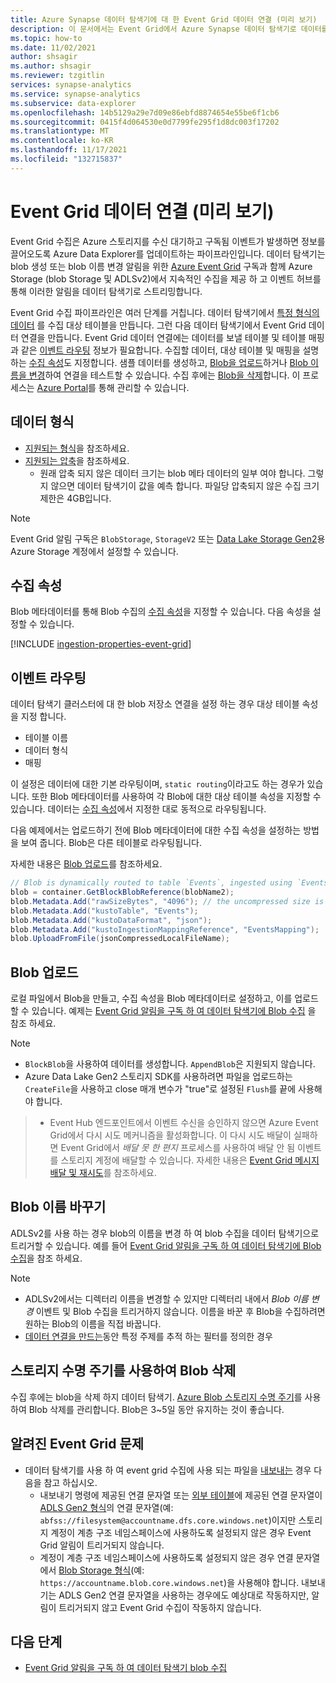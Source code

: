 ```yaml
---
title: Azure Synapse 데이터 탐색기에 대 한 Event Grid 데이터 연결 (미리 보기)
description: 이 문서에서는 Event Grid에서 Azure Synapse 데이터 탐색기로 데이터를 수집 (로드) 하는 방법에 대 한 개요를 제공 합니다.
ms.topic: how-to
ms.date: 11/02/2021
author: shsagir
ms.author: shsagir
ms.reviewer: tzgitlin
services: synapse-analytics
ms.service: synapse-analytics
ms.subservice: data-explorer
ms.openlocfilehash: 14b5129a29e7d09e86ebfd8874654e55be6f1cb6
ms.sourcegitcommit: 0415f4d064530e0d7799fe295f1d8dc003f17202
ms.translationtype: MT
ms.contentlocale: ko-KR
ms.lasthandoff: 11/17/2021
ms.locfileid: "132715837"
---
```

# <a name="event-grid-data-connection-preview"></a>Event Grid 데이터 연결 (미리 보기)

Event Grid 수집은 Azure 스토리지를 수신 대기하고 구독됨 이벤트가 발생하면 정보를 끌어오도록 Azure Data Explorer를 업데이트하는 파이프라인입니다. 데이터 탐색기는 blob 생성 또는 blob 이름 변경 알림을 위한 [Azure Event Grid](../../../event-grid/overview.md) 구독과 함께 Azure Storage (blob Storage 및 ADLSv2)에서 지속적인 수집을 제공 하 고 이벤트 허브를 통해 이러한 알림을 데이터 탐색기로 스트리밍합니다.

Event Grid 수집 파이프라인은 여러 단계를 거칩니다. 데이터 탐색기에서 [특정 형식의 데이터](#data-format) 를 수집 대상 테이블을 만듭니다. 그런 다음 데이터 탐색기에서 Event Grid 데이터 연결을 만듭니다. Event Grid 데이터 연결에는 데이터를 보낼 테이블 및 테이블 매핑과 같은 [이벤트 라우팅](#events-routing) 정보가 필요합니다. 수집할 데이터, 대상 테이블 및 매핑을 설명하는 [수집 속성](#ingestion-properties)도 지정합니다. 샘플 데이터를 생성하고, [Blob을 업로드](#upload-blobs)하거나 [Blob 이름을 변경](#rename-blobs)하여 연결을 테스트할 수 있습니다. 수집 후에는 [Blob을 삭제](#delete-blobs-using-storage-lifecycle)합니다. 이 프로세스는 [Azure Portal](data-explorer-ingest-event-grid-portal.md)를 통해 관리할 수 있습니다. <!-- , using [one-click ingestion](one-click-ingestion-new-table.md), programmatically with [C#](data-connection-event-grid-csharp.md) or [Python](data-connection-event-grid-python.md), or with the [Azure Resource Manager template](data-connection-event-grid-resource-manager.md). -->

<!-- For general information about data ingestion in Data Explorer, see [Data Explorer data ingestion overview](ingest-data-overview.md). -->

## <a name="data-format"></a>데이터 형식

- [지원되는 형식](data-explorer-ingest-data-supported-formats.md)을 참조하세요.
- [지원되는 압축](data-explorer-ingest-data-supported-formats.md#supported-data-compression-formats)을 참조하세요.
    - 원래 압축 되지 않은 데이터 크기는 blob 메타 데이터의 일부 여야 합니다. 그렇지 않으면 데이터 탐색기이 값을 예측 합니다. 파일당 압축되지 않은 수집 크기 제한은 4GB입니다.

> [!NOTE]
> Event Grid 알림 구독은 `BlobStorage`, `StorageV2` 또는 [Data Lake Storage Gen2](../../../storage/blobs/data-lake-storage-introduction.md)용 Azure Storage 계정에서 설정할 수 있습니다.

## <a name="ingestion-properties"></a>수집 속성

Blob 메타데이터를 통해 Blob 수집의 [수집 속성](data-explorer-ingest-data-properties.md)을 지정할 수 있습니다.
다음 속성을 설정할 수 있습니다.

[!INCLUDE [ingestion-properties-event-grid](../includes/data-explorer-event-grid-ingestion-properties.md)]

## <a name="events-routing"></a>이벤트 라우팅

데이터 탐색기 클러스터에 대 한 blob 저장소 연결을 설정 하는 경우 대상 테이블 속성을 지정 합니다.

- 테이블 이름
- 데이터 형식
- 매핑

이 설정은 데이터에 대한 기본 라우팅이며, `static routing`이라고도 하는 경우가 있습니다.
또한 Blob 메타데이터를 사용하여 각 Blob에 대한 대상 테이블 속성을 지정할 수 있습니다. 데이터는 [수집 속성](#ingestion-properties)에서 지정한 대로 동적으로 라우팅됩니다.

다음 예제에서는 업로드하기 전에 Blob 메타데이터에 대한 수집 속성을 설정하는 방법을 보여 줍니다. Blob은 다른 테이블로 라우팅됩니다.

자세한 내용은 [Blob 업로드](#upload-blobs)를 참조하세요.

```csharp
// Blob is dynamically routed to table `Events`, ingested using `EventsMapping` data mapping
blob = container.GetBlockBlobReference(blobName2);
blob.Metadata.Add("rawSizeBytes", "4096‬"); // the uncompressed size is 4096 bytes
blob.Metadata.Add("kustoTable", "Events");
blob.Metadata.Add("kustoDataFormat", "json");
blob.Metadata.Add("kustoIngestionMappingReference", "EventsMapping");
blob.UploadFromFile(jsonCompressedLocalFileName);
```

## <a name="upload-blobs"></a>Blob 업로드

로컬 파일에서 Blob을 만들고, 수집 속성을 Blob 메타데이터로 설정하고, 이를 업로드할 수 있습니다. 예제는 [Event Grid 알림을 구독 하 여 데이터 탐색기에 Blob 수집](data-explorer-ingest-event-grid-portal.md#generate-sample-data) 을 참조 하세요.

> [!NOTE]
> - `BlockBlob`을 사용하여 데이터를 생성합니다. `AppendBlob`은 지원되지 않습니다.
> - Azure Data Lake Gen2 스토리지 SDK를 사용하려면 파일을 업로드하는 `CreateFile`을 사용하고 close 매개 변수가 "true"로 설정된 `Flush`를 끝에 사용해야 합니다.
<!-- > For a detailed example of Data Lake Gen2 SDK correct usage, see [upload file using Azure Data Lake SDK](data-connection-event-grid-csharp.md#upload-file-using-azure-data-lake-sdk). -->
> - Event Hub 엔드포인트에서 이벤트 수신을 승인하지 않으면 Azure Event Grid에서 다시 시도 메커니즘을 활성화합니다. 이 다시 시도 배달이 실패하면 Event Grid에서 *배달 못 한 편지* 프로세스를 사용하여 배달 안 됨 이벤트를 스토리지 계정에 배달할 수 있습니다. 자세한 내용은 [Event Grid 메시지 배달 및 재시도](../../../event-grid/delivery-and-retry.md)를 참조하세요.

## <a name="rename-blobs"></a>Blob 이름 바꾸기

ADLSv2를 사용 하는 경우 blob의 이름을 변경 하 여 blob 수집을 데이터 탐색기으로 트리거할 수 있습니다. 예를 들어 [Event Grid 알림을 구독 하 여 데이터 탐색기에 Blob 수집](data-explorer-ingest-event-grid-portal.md#generate-sample-data)을 참조 하세요.

> [!NOTE]
> - ADLSv2에서는 디렉터리 이름을 변경할 수 있지만 디렉터리 내에서 *Blob 이름 변경* 이벤트 및 Blob 수집을 트리거하지 않습니다. 이름을 바꾼 후 Blob을 수집하려면 원하는 Blob의 이름을 직접 바꿉니다.
> - [데이터 연결을 만드는](data-explorer-ingest-event-grid-portal.md#create-an-event-grid-data-connection)동안 특정 주제를 추적 하는 필터를 정의한 경우<!-- or while creating [Event Grid resources manually](ingest-data-event-grid-manual.md#create-an-event-grid-subscription), these filters are applied on the destination file path. -->

## <a name="delete-blobs-using-storage-lifecycle"></a>스토리지 수명 주기를 사용하여 Blob 삭제

수집 후에는 blob을 삭제 하지 데이터 탐색기. [Azure Blob 스토리지 수명 주기](/azure/storage/blobs/storage-lifecycle-management-concepts?tabs=azure-portal)를 사용하여 Blob 삭제를 관리합니다. Blob은 3~5일 동안 유지하는 것이 좋습니다.

## <a name="known-event-grid-issues"></a>알려진 Event Grid 문제

- 데이터 탐색기를 사용 하 여 event grid 수집에 사용 되는 파일을 [내보내는](/azure/data-explorer/kusto/management/data-export/export-data-to-storage?context=/azure/synapse-analytics/context/context) 경우 다음을 참고 하십시오. 
    - 내보내기 명령에 제공된 연결 문자열 또는 [외부 테이블](/azure/data-explorer/kusto/management/data-export/export-data-to-an-external-table?context=/azure/synapse-analytics/context/context)에 제공된 연결 문자열이 [ADLS Gen2 형식](/azure/data-explorer/kusto/api/connection-strings/storage?context=/azure/synapse-analytics/context/context#azure-data-lake-storage-gen2)의 연결 문자열(예: `abfss://filesystem@accountname.dfs.core.windows.net`)이지만 스토리지 계정이 계층 구조 네임스페이스에 사용하도록 설정되지 않은 경우 Event Grid 알림이 트리거되지 않습니다.
    - 계정이 계층 구조 네임스페이스에 사용하도록 설정되지 않은 경우 연결 문자열에서 [Blob Storage 형식](/azure/data-explorer/kusto/api/connection-strings/storage?context=/azure/synapse-analytics/context/context#azure-blob-storage)(예: `https://accountname.blob.core.windows.net`)을 사용해야 합니다. 내보내기는 ADLS Gen2 연결 문자열을 사용하는 경우에도 예상대로 작동하지만, 알림이 트리거되지 않고 Event Grid 수집이 작동하지 않습니다.

## <a name="next-steps"></a>다음 단계

- [Event Grid 알림을 구독 하 여 데이터 탐색기 blob 수집](data-explorer-ingest-event-grid-portal.md)
<!-- - [Create an Event Grid data connection for Data Explorer by using C#](data-connection-event-grid-csharp.md)
- [Create an Event Grid data connection for Data Explorer by using Python](data-connection-event-grid-python.md)
- [Create an Event Grid data connection for Data Explorer by using Azure Resource Manager template](data-connection-event-grid-resource-manager.md)
- [Use one-click ingestion to ingest CSV data from a container to a new table in Data Explorer](one-click-ingestion-new-table.md) -->
